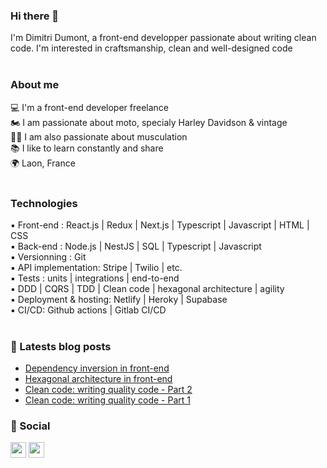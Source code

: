 ### Hi there 👋
I'm Dimitri Dumont, a front-end developper passionate about writing clean code. I'm interested in craftsmanship, clean and well-designed code
<br/>
<br/>

### About me
💻 I'm a front-end developer freelance<br/>
🏍 I am passionate about moto, specialy Harley Davidson & vintage<br/>
🏋️‍♂️ I am also passionate about musculation<br/>
📚 I like to learn constantly and share<br/>
🌍 Laon, France
<br/>
<br/>

### Technologies
▪ Front-end : React.js | Redux | Next.js | Typescript | Javascript | HTML | CSS<br/>
▪ Back-end : Node.js | NestJS | SQL | Typescript | Javascript<br/>
▪ Versionning : Git<br/>
▪ API implementation: Stripe | Twilio | etc.<br/>
▪ Tests : units | integrations | end-to-end<br/>
▪ DDD | CQRS | TDD | Clean code | hexagonal architecture | agility<br/>
▪ Deployment & hosting: Netlify | Heroky | Supabase<br/>
▪ CI/CD: Github actions | Gitlab CI/CD
<br/>
<br/>

### 📖 Latests blog posts
- <a href="https://www.dimitri-dumont.fr/blog/dependency-inversion-front-end">Dependency inversion in front-end</a>
- <a href="https://www.dimitri-dumont.fr/blog/hexagonal-architecture-front-end">Hexagonal architecture in front-end</a>
- <a href="https://www.dimitri-dumont.fr/fr/blog/ecrire-code-de-qualite-2">Clean code: writing quality code - Part 2</a>
- <a href="https://www.dimitri-dumont.fr/fr/blog/ecrire-code-de-qualite-1">Clean code: writing quality code - Part 1</a>

### 🔌 Social
<a href="https://www.linkedin.com/in/dimitri-dumont/"><img src="https://img.shields.io/badge/dimitri--dumont%20-%230077B5.svg?&style=for-the-badge&logo=linkedin&logoColor=white"  height=25/></a>
<a href="https://twitter.com/dimitridumontfr/"><img src="https://img.shields.io/badge/dimitridumontfr%20-%231DA1F2.svg?&style=for-the-badge&logo=Twitter&logoColor=white"  height=25/></a> 
